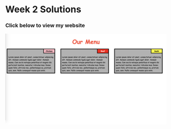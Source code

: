 # Week 2 Solutions

### Click below to view my website

<p align="center"> 
  <kbd>
  	<a href="https://dungnguyen73.github.io/HTML-CSS-and-Javascript-for-Web-Developers/Week%202/index.html" target="_blank">
		<img src="img.png"></img>
	</a>
  </kbd>
</p>
